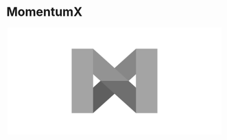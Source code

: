 MomentumX 
===
<p align="center">
    <img src="https://github.com/captivationsoftware/MomentumX/blob/master/Logo.png?raw=true" title="MomentumX Logo" style="height: 250px; width: auto;" />
</p>